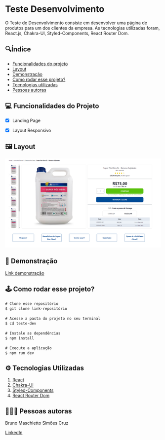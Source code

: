 # **Teste Desenvolvimento**

O Teste de Desenvolvimento consiste em desenvolver uma página de produtos para um dos clientes da empresa. As tecnologias utilizadas foram, React.js, Chakra-UI, Styled-Components, React Router Dom.

## 🔍**Índice**
* [Funcionalidades do projeto](#-funcionalidades-do-projeto)
* [Layout](#-layout)
* [Demonstração](#-demonstração)
* [Como rodar esse projeto?](#-como-rodar-esse-projeto?)
* [Tecnologias utilizadas](#-tecnologias-utilizadas)
* [Pessoas autoras](#-pessoas-autoras)



## 💻 **Funcionalidades do Projeto**
- [x] Landing Page
- [x] Layout Responsivo


## 🖼 **Layout**
![pagina-inicial](./src/assets/telaInicial.png)

## 🎯 **Demonstração**
[Link demonstração](https://teste-desenvolvimento.vercel.app/)

## 🕹 **Como rodar esse projeto?**

```
# Clone esse repositório
$ git clone link-repositório

# Acesse a pasta do projeto no seu terminal
$ cd teste-dev

# Instale as dependências
$ npm install

# Execute a aplicação
$ npm run dev
```


## ⚙️ **Tecnologias Utilizadas**

1. [React](https://pt-br.reactjs.org/)
2. [Chakra-UI](https://chakra-ui.com/getting-started)
3. [Styled-Components](https://styled-components.com/)
4. [React Router Dom](https://reactrouter.com/en/main)

## 👩🏻‍💻 **Pessoas autoras**

<p>Bruno Maschietto Simões Cruz</p>

[LinkedIn](https://www.linkedin.com/in/bruno-maschietto/)
